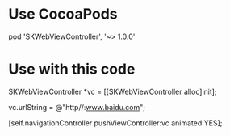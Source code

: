# Use CocoaPods
 pod 'SKWebViewController', '~> 1.0.0'
 
# Use with this code
 
SKWebViewController *vc = [[SKWebViewController alloc]init];

vc.urlString = @"http//:www.baidu.com";

[self.navigationController pushViewController:vc animated:YES];
